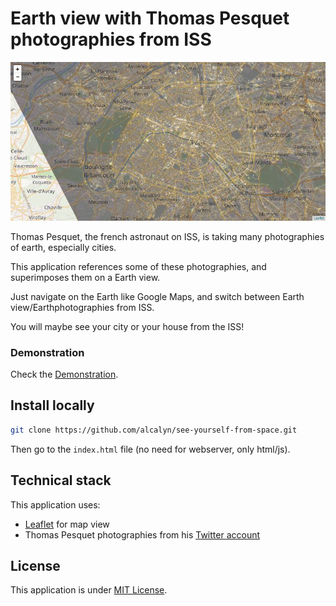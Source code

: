 Earth view with Thomas Pesquet photographies from ISS
=====================================================

![Paris from ISS](screenshot.jpg)

Thomas Pesquet, the french astronaut on ISS,
is taking many photographies of earth, especially cities.

This application references some of these photographies,
and superimposes them on a Earth view.

Just navigate on the Earth like Google Maps,
and switch between Earth view/Earthphotographies from ISS.

You will maybe see your city or your house from the ISS!


### Demonstration

Check the [Demonstration](https://eole-io.github.io/see-yourself-from-space).


## Install locally

``` bash
git clone https://github.com/alcalyn/see-yourself-from-space.git
```

Then go to the `index.html` file (no need for webserver, only html/js).


## Technical stack

This application uses:

 - [Leaflet](http://leafletjs.com/) for map view
 - Thomas Pesquet photographies from his [Twitter account](https://twitter.com/Thom_astro)


## License

This application is under [MIT License](LICENSE).
